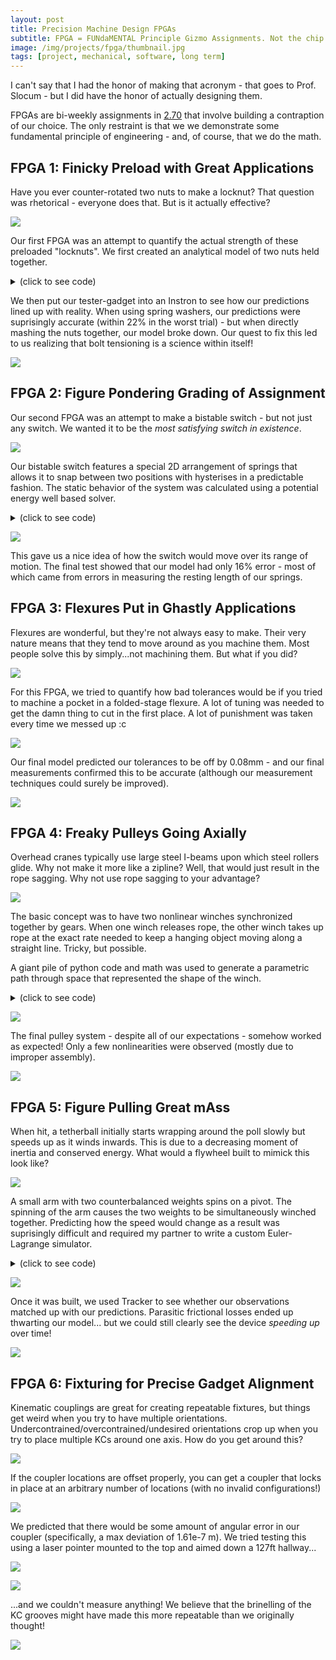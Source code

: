 ```yaml
---
layout: post
title: Precision Machine Design FPGAs
subtitle: FPGA = FUNdaMENTAL Principle Gizmo Assignments. Not the chip.
image: /img/projects/fpga/thumbnail.jpg
tags: [project, mechanical, software, long term]
---
```

I can't say that I had the honor of making that acronym - that goes to Prof. Slocum - but I did have the honor of actually designing them.

FPGAs are bi-weekly assignments in [2.70](http://web.mit.edu/2.70/) that involve building a contraption of our choice. The only restraint is that we we demonstrate some fundamental principle of engineering - and, of course, that we do the math.

## FPGA 1: Finicky Preload with Great Applications
Have you ever counter-rotated two nuts to make a locknut? That question was rhetorical - everyone does that. But is it actually effective?

![](/img/projects/fpga/1.jpg)

Our first FPGA was an attempt to quantify the actual strength of these preloaded "locknuts". We first created an analytical model of two nuts held together.

<details><summary>(click to see code)</summary>
<p>
<pre><code>
%% FPGA 1

%% parameters
E = 200 * 10^9; %steel 200 GPa
l = 1/20 * 0.0254; %lead = 1/20 in
L = 7/32*2 * 0.0254; %length of assemble (m)
u = 0.5; % coefficient of friction
r = 1/8 * 0.0254; %radius of bolt

%% derived parameters
A = (((7/16)/2)^2 *pi - ((1/4)/2)^2 *pi) * 0.0254^2; % m^2 front area of nut

%% Do calculation
f1 = @computeForce;
f2 = @computeTorque;

%% Function
% Put in equations form
function force = computeForce(original, final)
    A = (((7/16)/2)^2 *pi - ((1/4)/2)^2 *pi) * 0.0254^2; % m^2 front area of nut
    strain = ((final - original)/original)/2;
    E = 190 * 10^9;
    stress = strain*E;
    force = stress * A;
end
function torque = computeTorque(preload)
    u = 0.5;
    r = 1/8 * 0.0254;
    torque = preload*sind(75)*u*r;
end
</code></pre>
</p>
</details>

We then put our tester-gadget into an Instron to see how our predictions lined up with reality. When using spring washers, our predictions were suprisingly accurate (within 22% in the worst trial) - but when directly mashing the nuts together, our model broke down. Our quest to fix this led to us realizing that bolt tensioning is a science within itself!

![](/img/projects/fpga/2.jpg)

## FPGA 2: Figure Pondering Grading of Assignment
Our second FPGA was an attempt to make a bistable switch - but not just any switch. We wanted it to be the _most satisfying switch in existence_. 

![](/img/projects/fpga/3.jpg)

Our bistable switch features a special 2D arrangement of springs that allows it to snap between two positions with hysterises in a predictable fashion. The static behavior of the system was calculated using a potential energy well based solver.

<details><summary>(click to see code)</summary>
<p>
<pre><code>
import numpy as np
from mpl_toolkits.mplot3d import Axes3D
import matplotlib.pyplot as plt
from matplotlib import cm
from matplotlib.ticker import LinearLocator, FormatStrFormatter


# input parameters (all in mm | radians | N/mm)

p2s = 22  # pivot to slider distance
pl = 44  # pivot length
prom = np.pi / 6  # pivot range of motion (total)
lrom = 25  # slider range of motion (total)
ss = 44  # spring seperation
k = 1.3 / 30  # spring constant
srl = 30  # spring resting length
so = 15  # spring pivot seperation
precision = 100  # number of points to evaluate

# equation derived from matlab


def energy(pa, delta):
    """
    equation source:
    pc = [-pl*np.np.cos(pa), pl*np.np.sin(pa)] % pivot attachment point coords

    tpc = [p2s, ss/2 + delta] % top spring attachment coords

    bpc = [p2s, -ss/2 + delta] % bottom spring attachment coords

    tsl = norm(pc - tpc) % top spring length

    bsl = norm(pc - bpc) % bottom spring length

    tse = (tsl - srl)*k % top spring energy

    bse = (bsl - srl)*k % bottom spring energy

    te = tse + bse % total energy

    matlabs symbolic stuff is way easier lol

    delta -> shift in spring origin
    pa -> angle of pivot

    """
    return (k*(srl - (abs(delta - ss/2 + so*np.cos(pa) - pl*np.sin(pa))**2 + abs(p2s + pl*np.cos(pa) + so*np.sin(pa))**2)**(1/2))**2)/2 + (k*(srl - (abs(delta + ss/2 - so*np.cos(pa) - pl*np.sin(pa))**2 + abs(p2s + pl*np.cos(pa) - so*np.sin(pa))**2)**(1/2))**2)/2



# create map of energy


energy_map_func = np.vectorize(energy)

deltas = np.linspace(-lrom / 2, lrom / 2, precision)

pas = np.linspace(-prom / 2, prom / 2, precision)

pas_Y, deltas_X = np.meshgrid(pas, deltas)

energies = energy_map_func(pas_Y, deltas_X)

# map forward stroke
# starting energy


def generate_path(flipped):
    angles_indexes = [energies[0].argmin()]
    if flipped:
        angles_indexes = [energies[energies.shape[0] - 1].argmin()]
    steps = range(1, energies.shape[0])
    if flipped:
        steps = reversed(steps)
    for i in steps:
        c_angle = angles_indexes[-1]
        while (c_angle > 0):
            if energies[i][c_angle] > energies[i][c_angle - 1]:
                c_angle = c_angle - 1
            else:
                break

        while (c_angle < len(energies[i]) - 1):
            if energies[i][c_angle] > energies[i][c_angle + 1]:
                c_angle = c_angle + 1
            else:
                break

        angles_indexes.append(c_angle)

    path_deltas = deltas
    if flipped:
        path_deltas = [i for i in reversed(deltas)]
    path_pas = [pas[i] for i in angles_indexes]

    path_energies = [energies[i][j]
                     for i, j in zip(range(precision), angles_indexes)]
    if flipped:
        path_energies = [energies[i][j] for i, j in zip(
            reversed(range(precision)), angles_indexes)]

    return (path_deltas, path_pas, path_energies)


fig = plt.figure()
ax = fig.gca(projection='3d')

# Plot the surface.
surf = ax.plot_surface(deltas_X, pas_Y, energies, alpha=0.5,
                       cmap=cm.coolwarm, linewidth=0, antialiased=False)

line_forward = ax.plot(*generate_path(False), linewidth=3, label="Forward Crank Path")
line_backward = ax.plot(*generate_path(True), linewidth=3, label="Backwards Crank Path")

# Customize the z axis.
ax.zaxis.set_major_locator(LinearLocator(6))
ax.zaxis.set_major_formatter(FormatStrFormatter('%.01f'))
ax.set_xlabel("Slider Position")
ax.set_ylabel("Crank Angle")
ax.set_zlabel("Elastic Energy Stored")
ax.legend()
# Add a color bar which maps values to colors.
fig.colorbar(surf, shrink=0.5, aspect=5)

plt.show()
</code></pre>
</p>
</details>

![](/img/projects/fpga/4.png)

This gave us a nice idea of how the switch would move over its range of motion. The final test showed that our model had only 16% error - most of which came from errors in measuring the resting length of our springs.

## FPGA 3: Flexures Put in Ghastly Applications
Flexures are wonderful, but they're not always easy to make. Their very nature means that they tend to move around as you machine them. Most people solve this by simply...not machining them. But what if you did?

![](/img/projects/fpga/5.jpg)

For this FPGA, we tried to quantify how bad tolerances would be if you tried to machine a pocket in a folded-stage flexure. A lot of tuning was needed to get the damn thing to cut in the first place. A lot of punishment was taken every time we messed up :c

![](/img/projects/fpga/6.jpg)

Our final model predicted our tolerances to be off by 0.08mm - and our final measurements confirmed this to be accurate (although our measurement techniques could surely be improved). 

![](/img/projects/fpga/7.jpg)

## FPGA 4: Freaky Pulleys Going Axially
Overhead cranes typically use large steel I-beams upon which steel rollers glide. Why not make it more like a zipline? Well, that would just result in the rope sagging. Why not use rope sagging to your advantage?

![](/img/projects/fpga/8.jpg)

The basic concept was to have two nonlinear winches synchronized together by gears. When one winch releases rope, the other winch takes up rope at the exact rate needed to keep a hanging object moving along a straight line. Tricky, but possible.

A giant pile of python code and math was used to generate a parametric path through space that represented the shape of the winch.

<details><summary>(click to see code)</summary>
<p>
<pre><code>
import numpy as np
import matplotlib.pyplot as plt
from mpl_toolkits.mplot3d import Axes3D

# input parameters
a = 15  # ratio of pulley angle (radians) to x distance traveled (mm)
H = 100  # distance between pulley and object (mm)
W = 300  # distance between pulleys (mm)
x_padding = 50  # padding between x travel and pulley spacing (mm)
pulley_height = 25  # width of pulley (mm)

# resolution
num_points = 75
# derived figures
x_min = x_padding
x_max = W - x_padding

xs = np.linspace(x_min, x_max, num_points)
thetas = xs / a
pitch = pulley_height / (thetas[-1] - thetas[0])

ds = np.sqrt(np.square(2 * xs * a) / (np.square(xs) + np.square(H)) - np.square(pitch))

# exporting to solidworks curve format

p_x_left = np.cos(thetas) * ds
p_x_right = -np.cos(thetas) * ds
p_y_left = np.sin(thetas) * ds
p_y_right = np.sin(thetas) * ds
p_z_left = np.linspace(0, pulley_height, num_points)
p_z_right = np.linspace(pulley_height, 0, num_points)


# previewing helix shape
fig = plt.figure()
ax = fig.gca(projection='3d')
ax.plot(p_x_left, p_y_left, p_z_left, label='left_pulley')
# ax.plot(p_x_right, p_y_right, p_z_right, label='right_pulley')
ax.legend()

plt.show()


# saving path to file
with open('output_left.sldcrv', 'w') as file:
    output = '\n'.join(' '.join((str(x), str(y), str(z)))
                       for x, y, z in np.vstack((p_x_left, p_y_left, p_z_left)).T)
    file.write(output)

with open('output_right.sldcrv', 'w') as file:
    output = '\n'.join(' '.join((str(x), str(y), str(z)))
                       for x, y, z in np.vstack((p_x_right, p_y_right, p_z_right)).T)
    file.write(output)
</code></pre></p>
</details>

![](/img/projects/fpga/9.png)

The final pulley system - despite all of our expectations - somehow worked as expected! Only a few nonlinearities were observed (mostly due to improper assembly).

![](/img/projects/fpga/10.jpg)

## FPGA 5: Figure Pulling Great mAss
When hit, a tetherball initially starts wrapping around the poll slowly but speeds up as it winds inwards. This is due to a decreasing moment of inertia and conserved energy. What would a flywheel built to mimick this look like?

![](/img/projects/fpga/11.png)

A small arm with two counterbalanced weights spins on a pivot. The spinning of the arm causes the two weights to be simultaneously winched together. Predicting how the speed would change as a result was suprisingly difficult and required my partner to write a custom Euler-Lagrange simulator.

<details><summary>(click to see code)</summary>
<p>
<pre><code>
function simulate_leg()

    %% Definte fixed paramters (obtained from CAD)
    m1 =.02 + .210;         m2 =.0225; 
    m3 = .004;              m4 = .017;
    I1 = 45.389 * 10^-6;    I2 = 22.918 * 10^-6;
    I3 = 3.2570 * 10^-6;    I4 = 22.176 * 10^-6;
    l_OA=.011;              l_OB=.042; 
    l_AC=.096;              l_DE=.096;
    l_O_m1=0.0364;          l_B_m2=0.040; 
    l_A_m3=1/2 * l_AC;      l_C_m4=1/2 * (l_DE+ l_OB-l_OA);
    g = 9.81;

    %% Parameter vector
    p   = [m1 m2 m3 m4 I1 I2 I3 I4 l_O_m1 l_B_m2 l_A_m3 l_C_m4 l_OA l_OB l_AC l_DE g]';
    
    %% Perform Dynamic simulation
    tspan = [0 2];
    z0 = [-pi/4; pi/2; 0; 0];
    opts = odeset('AbsTol',1e-8,'RelTol',1e-6);
    sol = ode45(@dynamics,tspan,z0,opts,p);

    %% Compute Energy
    E = energy_leg(sol.y,p);
    figure(1); clf
    plot(sol.x,E);xlabel('Time (s)'); ylabel('Energy (J)');
    
    %% Compute foot position over time
    rE = zeros(2,length(sol.x));
    for i = 1:length(sol.x)
        rE(:,i) = position_foot(sol.y(:,i),p);
    end
    
    w =100;
    % Plot desired and actuatl foot trajectories
    figure(2); clf;
    plot(sol.x,rE(1,:),'r','LineWidth',2)
    hold on
    plot(sol.x,0.025 * cos(w*sol.x) ,'r--');
    plot(sol.x,rE(2,:),'b','LineWidth',2)
    plot(sol.x,-.125+0.025*sin(w*sol.x) ,'b--');
    
    xlabel('Time (s)'); ylabel('Position (m)'); legend({'x','x_d','y','y_d'});

    %% Animate Solution
    figure(3); clf;
    hold on
   
    %% Optional, plot foot target information
    % Target traj. Q 1.6
    plot( .025*cos(0:.01:2*pi), -.125+.025*sin(0:.01:2*pi),'k--'); 
    
    animateSol(sol,p);
end

function tau = control_law(t,z,p)
    % Controller gains, Update as necessary for Problem 1
    K_x = 40; % Spring stiffness X
    K_y = 40; % Spring stiffness Y
    D_x = 4;  % Damping X
    D_y = 4;  % Damping Y
    
    % Desired position of foot is a circle
    w   = 30;
    rEd = [0 -.125 0]' + .025*[cos(w*t) sin(w*t) 0]'; % Desired position of foot
    vEd = .025*[-sin(w*t)*w cos(w*t)*w 0]'; % Desired velocity of foot
    
    rE = position_foot(z,p);
    vE = velocity_foot(z,p);
    J  = jacobian_foot(z,p);
    
    % Compute virtual foce
    f  = [K_x * (rEd(1) - rE(1) ) - D_x * (vE(1) - vEd(1) ) ;
          K_y * (rEd(2) - rE(2) ) - D_y * (vE(2) - vEd(2) ) ];
      
    % Map to joint torques  
    tau = J' * f;
end

function tau = control_law_extended(t,z,p)
 % Controller gains, Update as necessary for Problem 1
    K_x = 40; % Spring stiffness X
    K_y = 40; % Spring stiffness Y
    D_x = 4;  % Damping X
    D_y = 4;  % Damping Y
    
    % Desired position of foot is a circle
    w   = 100;
    rEd = [0 -.125 0]' + .025*[cos(w*t) sin(w*t) 0]'; % Desired position of foot
    vEd = .025*[-sin(w*t)*w cos(w*t)*w 0]'; % Desired velocity of foot
    aEd = [-.025*w^2*cos(t*w) -.025*w^2*sin(w*t)]';
    
    rE = position_foot(z,p);
    vE = velocity_foot(z,p);
    J  = jacobian_foot(z,p);
    dJ = jacobian_dot_foot(z,p);
    
    %Compute dynamic coefficients
    M = A_leg(z,p);
    lambda = inv(J')*M*inv(J);
    V = Corr_leg(z,p);
    mu = inv(J')*V-lambda*dJ*z(3:4);
    G = Grav_leg(z,p);
    rho = inv(J')*G;
    
    
    % Compute virtual foce
    f  = [K_x * (rEd(1) - rE(1) ) - D_x * (vE(1) - vEd(1) ) ;
          K_y * (rEd(2) - rE(2) ) - D_y * (vE(2) - vEd(2) ) ];
    
    f_new = f + lambda*aEd + rho;
    % Map to joint torques  
    tau = J' * f_new;
end



function dz = dynamics(t,z,p)
    % Get mass matrix
    A = A_leg(z,p);
    
    % Compute Controls
    tau = control_law_extended(t,z,p);
    
    % Get b = Q - V(q,qd) - G(q)
    b = b_leg(z,tau,p);
      
    % Solve for qdd.
    qdd = A\b;
    dz = 0*z;
    
    % Form dz
    dz(1:2) = z(3:4);
    dz(3:4) = qdd;
end

function animateSol(sol,p)
    % Prepare plot handles
    hold on
    h_OB = plot([0],[0],'LineWidth',2);
    h_AC = plot([0],[0],'LineWidth',2);
    h_BD = plot([0],[0],'LineWidth',2);
    h_CE = plot([0],[0],'LineWidth',2);
   
    
    xlabel('x'); ylabel('y');
    h_title = title('t=0.0s');
    
    axis equal
    axis([-.2 .2 -.3 .1]);

    %Step through and update animation
    for t = 0:.01:sol.x(end)
        % interpolate to get state at current time.
        z = interp1(sol.x',sol.y',t)';
        keypoints = keypoints_leg(z,p);

        rA = keypoints(:,1); % Vector to base of cart
        rB = keypoints(:,2);
        rC = keypoints(:,3); % Vector to tip of pendulum
        rD = keypoints(:,4);
        rE = keypoints(:,5);

        set(h_title,'String',  sprintf('t=%.2f',t) ); % update title
        
        set(h_OB,'XData',[0 rB(1)]);
        set(h_OB,'YData',[0 rB(2)]);
        
        set(h_AC,'XData',[rA(1) rC(1)]);
        set(h_AC,'YData',[rA(2) rC(2)]);
        
        set(h_BD,'XData',[rB(1) rD(1)]);
        set(h_BD,'YData',[rB(2) rD(2)]);
        
        set(h_CE,'XData',[rC(1) rE(1)]);
        set(h_CE,'YData',[rC(2) rE(2)]);

        pause(.01)
    end
end
</code></pre>
</p>
</details>

![](/img/projects/fpga/12.jpg)

Once it was built, we used Tracker to see whether our observations matched up with our predictions. Parasitic frictional losses ended up thwarting our model... but we could still clearly see the device _speeding up_ over time!

![](/img/projects/fpga/13.jpg)

## FPGA 6: Fixturing for Precise Gadget Alignment
Kinematic couplings are great for creating repeatable fixtures, but things get weird when you try to have multiple orientations. Undercontrained/overcontrained/undesired orientations crop up when you try to place multiple KCs around one axis. How do you get around this?

![](/img/projects/fpga/14.jpg)

If the coupler locations are offset properly, you can get a coupler that locks in place at an arbitrary number of locations (with no invalid configurations!)

![](/img/projects/fpga/15.jpg)

We predicted that there would be some amount of angular error in our coupler (specifically, a max deviation of 1.61e-7 m). We tried testing this using a laser pointer mounted to the top and aimed down a 127ft hallway...

![](/img/projects/fpga/16.jpg)

![](/img/projects/fpga/17.jpg)

...and we couldn't measure anything! We believe that the brinelling of the KC grooves might have made this more repeatable than we originally thought!

![](/img/projects/fpga/18.jpg)